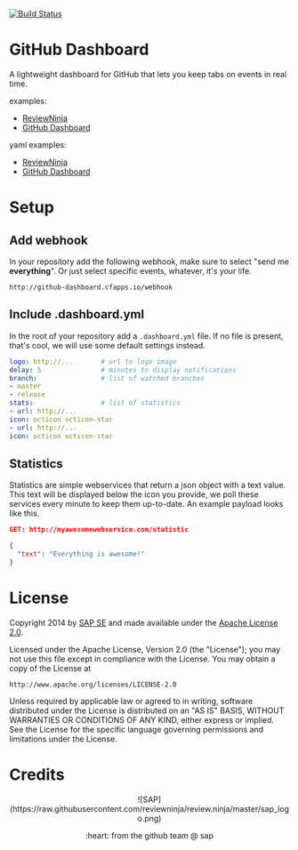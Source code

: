 [![Build Status](https://travis-ci.org/reviewninja/dashboard.svg?branch=master)](https://travis-ci.org/reviewninja/dashboard)

# GitHub Dashboard

A lightweight dashboard for GitHub that lets you keep tabs on events in real time.

examples:
- [ReviewNinja](http://github-dashboard.cfapps.io/reviewninja/review.ninja)
- [GitHub Dashboard](http://github-dashboard.cfapps.io/reviewninja/dashboard)

yaml examples:
- [ReviewNinja](https://github.com/reviewninja/review.ninja/.dashboard.yml)
- [GitHub Dashboard](https://github.com/reviewninja/dashboard/.dashboard.yml)

# Setup

## Add webhook

In your repository add the following webhook, make sure to 
select "send me **everything**". Or just select
specific events, whatever, it's your life.
```
http://github-dashboard.cfapps.io/webhook
```

## Include .dashboard.yml

In the root of your repository add a ```.dashboard.yml``` file.
If no file is present, that's cool, we will use some default settings instead.

```yaml
logo: http://...       # url to logo image
delay: 5               # minutes to display notifications
branch:                # list of watched branches
- master
- release
stats:                 # list of statistics
- url: http://...
icon: octicon octicon-star
- url: http://...
icon: octicon octicon-star
```

## Statistics

Statistics are simple webservices that return a json object with a text value. 
This text will be displayed below the icon you provide, we poll these services
every minute to keep them up-to-date.
An example payload looks like this.
```json
GET: http://myawesomewebservice.com/statistic

{
  "text": "Everything is awesome!"
}
```


# License

Copyright 2014 by [SAP SE](http://www.sap.com) and made available under the
[Apache License 2.0](http://www.apache.org/licenses/LICENSE-2.0). 

Licensed under the Apache License, Version 2.0 (the "License");
you may not use this file except in compliance with the License.
You may obtain a copy of the License at

    http://www.apache.org/licenses/LICENSE-2.0

Unless required by applicable law or agreed to in writing, software
distributed under the License is distributed on an "AS IS" BASIS,
WITHOUT WARRANTIES OR CONDITIONS OF ANY KIND, either express or implied.
See the License for the specific language governing permissions and
limitations under the License.


# Credits

<p align="center">
![SAP](https://raw.githubusercontent.com/reviewninja/review.ninja/master/sap_logo.png)

<p align="center">
:heart: from the github team @ sap

